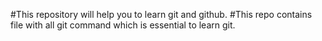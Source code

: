#This repository will help you to learn git and github.
#This repo contains file with all git command which is essential to learn git.

